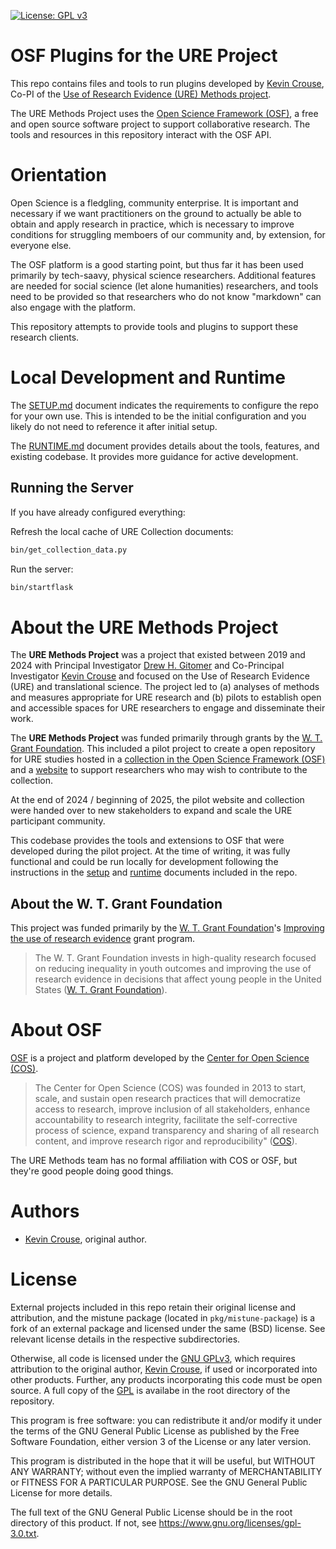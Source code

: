 [![License: GPL v3](https://img.shields.io/badge/License-GPLv3-blue.svg)](https://www.gnu.org/licenses/gpl-3.0)

# OSF Plugins for the URE Project

This repo contains files and tools to run plugins developed by 
[Kevin Crouse](https://www.linkedin.com/in/kevincrouse/), Co-PI
of the [Use of Research Evidence (URE) Methods project](https://uremethods.org).

The URE Methods Project uses the [Open Science Framework (OSF)](https://osf.io), a 
free and open source software project to support collaborative research. The 
tools and resources in this repository interact with the OSF API.

# Orientation

Open Science is a fledgling, community enterprise. It is important and necessary 
if we want practitioners on the ground to actually be able to obtain and apply
research in practice, which is necessary to improve conditions for struggling 
memboers of our community and, by extension, for everyone else.

The OSF platform is a good starting point, but thus far it has been used 
primarily by tech-saavy, physical science researchers. Additional features are 
needed for social science (let alone humanities) researchers, and tools need
to be provided so that researchers who do not know "markdown" can also engage
with the platform. 

This repository attempts to provide tools and plugins to support these research
clients.

# Local Development and Runtime

The [SETUP.md](SETUP.md) document indicates the requirements to configure the 
repo for your own use. This is intended to be the initial configuration
and you likely do not need to reference it after initial setup.

The [RUNTIME.md](RUNTIME.md) document provides details about the tools, features,
and existing codebase. It provides more guidance for active development.

## Running the Server

If you have already configured everything:

Refresh the local cache of URE Collection documents:

```sh
bin/get_collection_data.py
```

Run the server:

```sh
bin/startflask
```

# About the URE Methods Project

The **URE Methods Project** was a project that existed between 2019 and 2024 with 
Principal Investigator [Drew H. Gitomer](https://gse.rutgers.edu/faculty/drew-h-gitomer/) 
and Co-Principal Investigator [Kevin Crouse](https://www.linkedin.com/in/kevincrouse/) 
and focused on the Use of Research Evidence (URE) and translational science. 
The project led to (a) analyses of methods and measures appropriate for URE research 
and (b) pilots to establish open and accessible spaces for URE researchers to engage 
and disseminate their work.

The **URE Methods Project** was funded primarily through grants by the 
[W. T. Grant Foundation](https://wtgrantfoundation.org/). This included a pilot
project to create a open repository for URE studies hosted in a 
[collection in the Open Science Framework (OSF)](https://osf.io/collections/uremethods/discover)
and a [website](https://uremethods.org) to support researchers who may wish to 
contribute to the collection.

At the end of 2024 / beginning of 2025, the pilot website and collection were
handed over to new stakeholders to expand and scale the URE participant community. 

This codebase provides the tools and extensions to OSF that were developed 
during the pilot project. At the time of writing, it was fully functional and 
could be run locally for development following the instructions in the 
[setup](SETUP.md) and [runtime](RUNTIME.md) documents included in the repo.

## About the W. T. Grant Foundation

This project was funded primarily by the
[W. T. Grant Foundation](https://wtgrantfoundation.org/)'s 
[Improving the use of research evidence](https://wtgrantfoundation.org/focus-areas/improving-the-use-of-research-evidence) grant program.

> The W. T. Grant Foundation invests in 
> high-quality research focused on reducing inequality in youth outcomes and 
> improving the use of research evidence in decisions that affect young people 
> in the United States ([W. T. Grant Foundation](https://wtgrantfoundation.org/)).

# About OSF

[OSF](https://osf.io) is a project and platform developed by the 
[Center for Open Science (COS)](https://www.cos.io/). 

> The Center for Open Science (COS) was founded in 2013 to 
> start, scale, and sustain open research practices that will democratize access to 
> research, improve inclusion of all stakeholders, enhance accountability to research 
> integrity, facilitate the self-corrective process of science, expand transparency
> and sharing of all research content, and improve research rigor and reproducibility"
> ([COS](https://www.cos.io/about)). 

The URE Methods team has no formal affiliation with COS or OSF, but they're good
people doing good things.

# Authors

- [Kevin Crouse](mailto:krcrouse@gmail.com), original author. 

# License

External projects included in this repo retain their original license and 
attribution, and the mistune package (located in `pkg/mistune-package`) is a 
fork of an external package and licensed under the same (BSD) license. See 
relevant license details in the respective subdirectories.

Otherwise, all code is licensed under the 
[GNU GPLv3](https://www.gnu.org/licenses/gpl-3.0.html#license-text), 
which requires attribution to the original author, 
[Kevin Crouse](https://github.com/kcphila), if used or incorporated into other 
products. Further, any products incorporating this code must be open source. A 
full copy of the [GPL](LICENSE) is availabe in the root directory of 
the repository.

This program is free software: you can redistribute it and/or modify it under 
the terms of the GNU General Public License as published by the Free Software 
Foundation, either version 3 of the License or any later version.

This program is distributed in the hope that it will be useful, but WITHOUT ANY
WARRANTY; without even the implied warranty of MERCHANTABILITY or FITNESS FOR A 
PARTICULAR PURPOSE. See the GNU General Public License for more details.

The full text of the GNU General Public License should be in the root directory 
of this product. If not, see <https://www.gnu.org/licenses/gpl-3.0.txt>.
